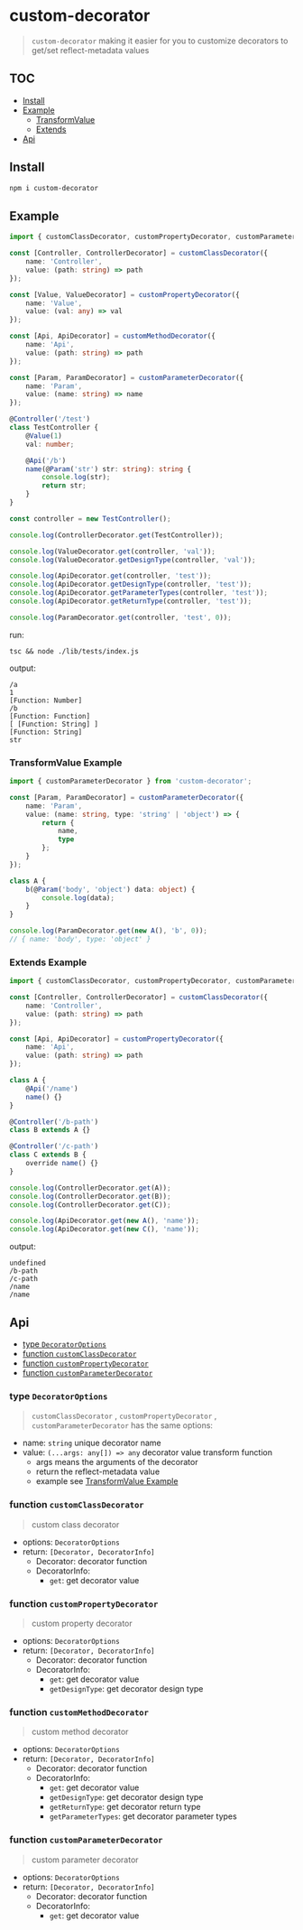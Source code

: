 # custom-decorator

> `custom-decorator` making it easier for you to customize decorators to get/set reflect-metadata values

## TOC

- [Install](#Install)
- [Example](#Example)
  - [TransformValue](#TransformValue-Example)
  - [Extends](#Extends-Example)
- [Api](#Api)

## Install

```sh
npm i custom-decorator
```

## Example

```ts
import { customClassDecorator, customPropertyDecorator, customParameterDecorator, customMethodDecorator } from '../src';

const [Controller, ControllerDecorator] = customClassDecorator({
	name: 'Controller',
	value: (path: string) => path
});

const [Value, ValueDecorator] = customPropertyDecorator({
	name: 'Value',
	value: (val: any) => val
});

const [Api, ApiDecorator] = customMethodDecorator({
	name: 'Api',
	value: (path: string) => path
});

const [Param, ParamDecorator] = customParameterDecorator({
	name: 'Param',
	value: (name: string) => name
});

@Controller('/test')
class TestController {
	@Value(1)
	val: number;

	@Api('/b')
	name(@Param('str') str: string): string {
		console.log(str);
		return str;
	}
}

const controller = new TestController();

console.log(ControllerDecorator.get(TestController));

console.log(ValueDecorator.get(controller, 'val'));
console.log(ValueDecorator.getDesignType(controller, 'val'));

console.log(ApiDecorator.get(controller, 'test'));
console.log(ApiDecorator.getDesignType(controller, 'test'));
console.log(ApiDecorator.getParameterTypes(controller, 'test'));
console.log(ApiDecorator.getReturnType(controller, 'test'));

console.log(ParamDecorator.get(controller, 'test', 0));
```

run:

```
tsc && node ./lib/tests/index.js
```

output:

```
/a
1
[Function: Number]
/b
[Function: Function]
[ [Function: String] ]
[Function: String]
str
```

### TransformValue Example

```ts
import { customParameterDecorator } from 'custom-decorator';

const [Param, ParamDecorator] = customParameterDecorator({
	name: 'Param',
	value: (name: string, type: 'string' | 'object') => {
		return {
			name,
			type
		};
	}
});

class A {
	b(@Param('body', 'object') data: object) {
		console.log(data);
	}
}

console.log(ParamDecorator.get(new A(), 'b', 0));
// { name: 'body', type: 'object' }
```

### Extends Example

```ts
import { customClassDecorator, customPropertyDecorator, customParameterDecorator } from '../src';

const [Controller, ControllerDecorator] = customClassDecorator({
	name: 'Controller',
	value: (path: string) => path
});

const [Api, ApiDecorator] = customPropertyDecorator({
	name: 'Api',
	value: (path: string) => path
});

class A {
	@Api('/name')
	name() {}
}

@Controller('/b-path')
class B extends A {}

@Controller('/c-path')
class C extends B {
	override name() {}
}

console.log(ControllerDecorator.get(A));
console.log(ControllerDecorator.get(B));
console.log(ControllerDecorator.get(C));

console.log(ApiDecorator.get(new A(), 'name'));
console.log(ApiDecorator.get(new C(), 'name'));
```

output:

```
undefined
/b-path
/c-path
/name
/name
```

## Api

- [type `DecoratorOptions`](#type-decoratoroptions)
- [function `customClassDecorator`](#function-customclassdecorator)
- [function `customPropertyDecorator`](#function-custompropertydecorator)
- [function `customParameterDecorator`](#function-customparameterdecorator)

### type `DecoratorOptions`

> `customClassDecorator` , `customPropertyDecorator` , `customParameterDecorator` has the same options:

- name: `string` unique decorator name
- value: `(...args: any[]) => any` decorator value transform function
  - args means the arguments of the decorator
  - return the reflect-metadata value
  - example see [TransformValue Example](#transformvalue-example)

### function `customClassDecorator`

> custom class decorator

- options: `DecoratorOptions`
- return: `[Decorator, DecoratorInfo]`
  - Decorator: decorator function
  - DecoratorInfo:
    - `get`: get decorator value

### function `customPropertyDecorator`

> custom property decorator

- options: `DecoratorOptions`
- return: `[Decorator, DecoratorInfo]`
  - Decorator: decorator function
  - DecoratorInfo:
    - `get`: get decorator value
    - `getDesignType`: get decorator design type

### function `customMethodDecorator`

> custom method decorator

- options: `DecoratorOptions`
- return: `[Decorator, DecoratorInfo]`
  - Decorator: decorator function
  - DecoratorInfo:
    - `get`: get decorator value
    - `getDesignType`: get decorator design type
    - `getReturnType`: get decorator return type
    - `getParameterTypes`: get decorator parameter types

### function `customParameterDecorator`

> custom parameter decorator

- options: `DecoratorOptions`
- return: `[Decorator, DecoratorInfo]`
  - Decorator: decorator function
  - DecoratorInfo:
    - `get`: get decorator value
